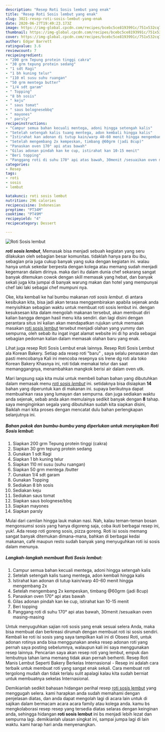 ```yaml
---
description: "Resep Roti Sosis lembut yang enak"
title: "Resep Roti Sosis lembut yang enak"
slug: 3021-resep-roti-sosis-lembut-yang-enak
date: 2020-06-27T19:49:23.173Z
image: https://img-global.cpcdn.com/recipes/bcebc5ce8193991c/751x532cq70/roti-sosis-lembut-foto-resep-utama.jpg
thumbnail: https://img-global.cpcdn.com/recipes/bcebc5ce8193991c/751x532cq70/roti-sosis-lembut-foto-resep-utama.jpg
cover: https://img-global.cpcdn.com/recipes/bcebc5ce8193991c/751x532cq70/roti-sosis-lembut-foto-resep-utama.jpg
author: Edgar Barrett
ratingvalue: 3.6
reviewcount: 7
recipeingredient:
- "200 grm Tepung protein tinggi cakra"
- "30 grm tepung protein sedang"
- "1 sdt Ragi"
- "1 bh kuning telur"
- "110 ml susu suhu ruangan"
- "50 grm mentega butter"
- "1/4 sdt garam"
- " Topping"
- "8 bh sosis"
- " keju"
- " saus tomat"
- " saus bolognesebbq"
- " mayones"
- " parsly"
recipeinstructions:
- "Campur semua bahan kecuali mentega, adoni hingga setengah kalis"
- "Setelah setengah kalis tuang mentega, adon kembali hingga kalis"
- "Istirahat kan adonan di tutup kain/warp 40-60 menit hingga mengembang 2x"
- "Setelah mengembang 2x kempeskan, timbang @60grm (jadi 8cup)"
- "Panaskan oven 170° api atas bawah"
- "Gilas adonan pindah kan ke cup, istirahat kan 10-15 menit"
- "Beri topping"
- "Panggang roti di suhu 170° api atas bawah, 30menit /sesuaikan oven masing-masing"
categories:
- Resep
tags:
- roti
- sosis
- lembut

katakunci: roti sosis lembut 
nutrition: 296 calories
recipecuisine: Indonesian
preptime: "PT34M"
cooktime: "PT49M"
recipeyield: "4"
recipecategory: Dessert

---
```



![Roti Sosis lembut](https://img-global.cpcdn.com/recipes/bcebc5ce8193991c/751x532cq70/roti-sosis-lembut-foto-resep-utama.jpg)

<b><i>roti sosis lembut</i></b>, Memasak bisa menjadi sebuah kegiatan yang seru dilakukan oleh sebagian besar komunitas. tidaklah hanya para ibu ibu, sebagian pria juga cukup banyak yang suka dengan kegiatan ini. walau hanya untuk sekedar berpesta dengan kolega atau memang sudah menjadi kegemaran dalam dirinya. maka dari itu dalam dunia chef sekarang sangat banyak ditemukan cowok dengan skill memasak yang hebat, dan banyak sekali juga kita jumpai di banyak warung makan dan hotel yang mempunyai chef laki laki sebagai chef mumpuni nya.

Oke, kita kembali ke hal bumbu makanan <i>roti sosis lembut</i>. di antara kesibukan kita, bisa jadi akan terasa menggembirakan apabila sejenak anda menyisihkan sebagian waktu untuk membuat roti sosis lembut ini. dengan kesuksesan kita dalam mengolah makanan tersebut, akan membuat diri kalian bangga dengan hasil menu kita sendiri. dan lagi disini dengan perantara situs ini kalian akan mendapatkan rujukan untuk memasak masakan <u>roti sosis lembut</u> tersebut menjadi olahan yang yummy dan sempurna, oleh sebab itu ingat ingat alamat website ini di hp anda sebagai sebagian pedoman kalian dalam memasak olahan baru yang enak.

Lihat juga resep Roti Sosis Lembut enak lainnya. Resep Roti Sosis Lembut ala Korean Bakery. Setiap ada resep roti &#34;baru&#34; , saya selalu penasaran dan pasti mencobanya Kali ini mencoba resepnya sis Irene dg roti ala toko Korean Bakery Khasnya ini, roti tidak memakai telur dan saat memanggangnya, menambahkan mangkok berisi air dalam oven utk.


Mari langsung saja kita mulai untuk membeli bahan bahan yang dibutuhkan dalam memasak menu <u><i>roti sosis lembut</i></u> ini. setidaknya bisa disiapkan <b>14</b> bahan yang diperuntuk kan di makanan ini. supaya berikutnya dapat membuahkan rasa yang lumayan dan sempurna. dan juga sediakan waktu anda sejenak, sebab anda akan memulainya sedikit banyak dengan <b>8</b> tahap. saya menginginkan segala yang dibutuhkan sudah kita siapkan disini, Baiklah mari kita proses dengan mencatat dulu bahan perlengkapan selanjutnya ini.

<!--inarticleads1-->

##### Bahan pokok dan bumbu-bumbu yang diperlukan untuk menyiapkan Roti Sosis lembut:

1. Siapkan 200 grm Tepung protein tinggi (cakra)
1. Siapkan 30 grm tepung protein sedang
1. Gunakan 1 sdt Ragi
1. Siapkan 1 bh kuning telur
1. Siapkan 110 ml susu (suhu ruangan)
1. Siapkan 50 grm mentega /butter
1. Gunakan 1/4 sdt garam
1. Gunakan  Topping
1. Sediakan 8 bh sosis
1. Sediakan  keju
1. Sediakan  saus tomat
1. Siapkan  saus bolognese/bbq
1. Siapkan  mayones
1. Siapkan  parsly


Mulai dari camilan hingga lauk makan nasi. Nah, kalau teman-teman bosan mengonsumsi sosis yang hanya digoreng saja, coba ikuti berbagai resep ini, yuk!. Ada resep roti goreng sosis, pizza goreng. Roti isi sosis memang sangat banyak ditemukan dimana-mana, bahkan di berbagai kedai makanan, café maupun resto sudah banyak yang menyuguhkan roti isi sosis dalam menunya. 

<!--inarticleads2-->

##### Langkah-langkah membuat Roti Sosis lembut:

1. Campur semua bahan kecuali mentega, adoni hingga setengah kalis
1. Setelah setengah kalis tuang mentega, adon kembali hingga kalis
1. Istirahat kan adonan di tutup kain/warp 40-60 menit hingga mengembang 2x
1. Setelah mengembang 2x kempeskan, timbang @60grm (jadi 8cup)
1. Panaskan oven 170° api atas bawah
1. Gilas adonan pindah kan ke cup, istirahat kan 10-15 menit
1. Beri topping
1. Panggang roti di suhu 170° api atas bawah, 30menit /sesuaikan oven masing-masing


Untuk menyuguhkan sajian roti sosis yang enak sesuai selera Anda, maka bisa membuat dan berkreasi dirumah dengan membuat roti isi sosis sendiri. Kembali ke roti isi sosis yang saya tampilkan kali ini di Obsesi Roti, untuk adonan rotinya anda bisa menggunakan aneka resep adonan roti yang pernah saya posting sebelumnya, walaupun kali ini saya menggunakan resep lainnya. Pencarian saya akan resep roti yang lembut, empuk dan lembutnya tahan lama memang tidak akan pernah berhenti. Resep Roti Manis Lembut Seperti Bakery Berkelas Internasional - Resep ini adalah cara terbaik untuk membuat roti yang sangat enak sekali. Cara membuat roti tergolong mudah dan tidak terlalu sulit apalagi kalau kita sudah berniat untuk membuatnya sekelas Internasional. 

Demikianlah sedikit bahasan hidangan perihal resep <u>roti sosis lembut</u> yang menggugah selera. kami harapkan anda sudah memahami dengan penjelasan diatas, dan anda dapat mengolah lagi di acara lain untuk di sajikan dalam bermacam acara acara family atau kolega anda. kamu bs mengkolaborasi resep resep yang tersedia diatas selaras dengan keinginan anda, sehingga hidangan <b>roti sosis lembut</b> ini bs menjadi lebih lezat dan sempurna lagi. demikianlah ulasan singkat ini, sampai jumpa lagi di lain waktu. kami harap hari anda menyenangkan.
